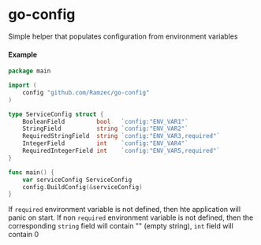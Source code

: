 # go-config
Simple helper that populates configuration from environment variables

#### Example

```go
package main

import (
	config "github.com/Ramzec/go-config"
)

type ServiceConfig struct {
	BooleanField         bool   `config:"ENV_VAR1"`
	StringField          string `config:"ENV_VAR2"`
	RequiredStringField  string `config:"ENV_VAR3,required"`
	IntegerField         int    `config:"ENV_VAR4"`
	RequiredIntegerField int    `config:"ENV_VAR5,required"`
}

func main() {
	var serviceConfig ServiceConfig
	config.BuildConfig(&serviceConfig)
}
```

If `required` environment variable is not defined, then hte application will
panic on start.
If non `required` environment variable is not defined, then the corresponding
`string` field will contain "" (empty string), `int` field will contain 0
